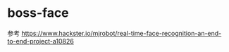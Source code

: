 # boss-face
参考 https://www.hackster.io/mjrobot/real-time-face-recognition-an-end-to-end-project-a10826 
